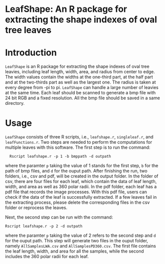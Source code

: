 # LeafShape: An R package for extracting the shape indexes of oval tree leaves

# Introduction
`LeafShape` is an R package for extracting the shape indexes of oval tree leavies, including leaf length, width, area, and radius from center to edge. The width values contain the widths at the one-third part, at the half part and at the two-thirds part as well as the largest one. The radius is taken at every degree from -pi to pi. `LeafShape` can handle a large number of leavies at the same time. Each leaf should be scanned to generate a bmp file with 24 bit RGB and a fixed resolution. All the bmp file should be saved in a same directory.
# Usage
`LeafShape` consists of three R scripts, i.e., `leafshape.r`, `singleleaf.r`, and `leafFunctions.r`. Two steps are needed to perform the computations for multiple leaves with this software. The first step is to run the command:
```
  Rscript leafshape.r -p 1 -b bmppath -d outpath
```
where the paramter `p` taking the value of 1 stands for the first step,  `b` for the path of bmp files, and `d` for the ouput path. After finishing the run, two folders, i.e., csv and pdf, will be created in the output folder. In the folder of csv, there are four files for each leaf, which contain the data of leaf length, width, and area as well as 360 polar radii. In the pdf folder, each leaf has a pdf file that records the image processes. With this pdf file, users can check if the data of the leaf is successfully extracted. If a few leaves fail in the extracting process, please delete the corresponding files in the csv folder or reprocess the leaves.  
  
  Next, the second step can be run with the command:
  ```
  Rscript leafshape.r -p 2 -d outpath
  ```
  where the paramter `p` taking the value of 2 refers to the second step and `d` for the ouput path. This step will generate two files in the ouput folder, namely `AllSamplesLWA.csv` and `AllSamplesPD360.csv`. The first file contains the leaf length, width, and area for all the samples, while the second includes the 360 polar radii for each leaf.
